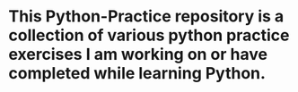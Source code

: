# This Python-Practice repository is a collection of various python practice exercises I am working on or have completed while learning Python.
